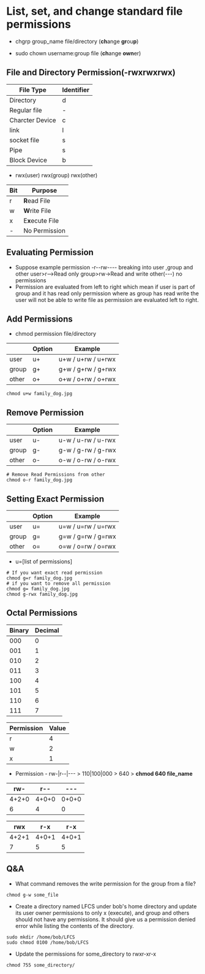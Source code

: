 # List, set, and change standard file permissions

- chgrp group_name file/directory (**ch**ange **gr**ou**p**)

- sudo chown username:group file (**ch**ange **own**er)


## File and Directory Permission(-rwxrwxrwx)
     

| File Type     | Identifier |  
| ------------- | ---------- |
| Directory     | d          | 
| Regular file  | -          |
| Charcter Device  | c          |
| link          | l         |
| socket file   | s          | 
| Pipe          | s          | 
| Block Device  | b          | 

- rwx(user) rwx(group) rwx(other)

| Bit| Purpose |  
| ---| ---------- |
| r  | **R**ead File         | 
| w  | **W**rite File        |
| x  | E**x**ecute File      |
| -  | No Permission         |

## Evaluating Permission

- Suppose example permission -r--rw---- breaking into user ,group and other user>r-->Read only group>rw->Read and write other(---) no permissions  
- Permission are evaluated from left to right which mean if user is part of group and it has read only permission where as group has read write the user will not be able to write file as permission are evaluated left to right.  

## Add Permissions

- chmod permission file/directory

|       | Option                | Example           |  
| ------| ----------------------|-------------------|   
| user  | u+                    | u+w / u+rw / u+rwx|
| group | g+                    | g+w / g+rw / g+rwx|
| other | o+                    | o+w / o+rw / o+rwx|

```
chmod u+w family_dog.jpg

```
## Remove Permission

|       | Option                | Example           |  
| ------| ----------------------|-------------------|   
| user  | u-                    | u-w / u-rw / u-rwx|
| group | g-                    | g-w / g-rw / g-rwx|
| other | o-                    | o-w / o-rw / o-rwx|

```
# Remove Read Permissions from other
chmod o-r family_dog.jpg
```

## Setting Exact Permission

|       | Option                | Example           |  
| ------| ----------------------|-------------------|   
| user  | u=                    | u=w / u=rw / u=rwx|
| group | g=                    | g=w / g=rw / g=rwx|
| other | o=                    | o=w / o=rw / o=rwx|

- u=[list of permissions]
```
# If you want exact read permission
chmod g=r family_dog.jpg
# if you want to remove all permission
chmod g= family_dog.jpg
chmod g-rwx family_dog.jpg
```
## Octal Permissions

| Binary        | Decimal |  
| ------------- | ---------- |
| 000     | 0          | 
| 001     | 1          |
| 010     | 2          |
| 011     | 3          |
| 100     | 4          | 
| 101     | 5          | 
| 110     | 6          |
| 111     | 7          |

| Permission    | Value      |  
| ------------- | ---------- |
| r     | 4          | 
| w     | 2          |
| x     | 1          |

- Permission - rw-|r--|--- > 110|100|000 > 640 > **chmod 640 file_name**

| rw-    | r--        | ---    |
| -------| ---------- | ------ |
| 4+2+0  | 4+0+0      | 0+0+0  |
| 6      | 4          | 0      |

| rwx    | r-x        | r-x    |
| -------| ---------- | ------ |
| 4+2+1  | 4+0+1      | 4+0+1  |
| 7      | 5          | 5      |

## Q&A

- What command removes the write permission for the group from a file?
```
chmod g-w some_file
```
- Create a directory named LFCS under bob's home directory and update its user owner permissions to only x (execute), and group and others should not have any permissions.
It should give us a permission denied error while listing the contents of the directory.
```
sudo mkdir /home/bob/LFCS
sudo chmod 0100 /home/bob/LFCS
```
- Update the permissions for some_directory to rwxr-xr-x
```
chmod 755 some_directory/
```
